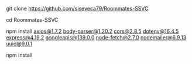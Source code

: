 git clone https://github.com/siseveca79/Roommates-SSVC

cd Roommates-SSVC

npm install axios@1.7.2 body-parser@1.20.2 cors@2.8.5 dotenv@16.4.5 express@4.19.2 googleapis@139.0.0 node-fetch@2.7.0 nodemailer@6.9.13 uuid@9.0.1

npm install

